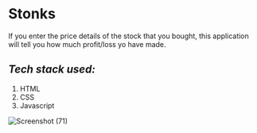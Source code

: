 # Stonks 
If you enter the price details of the stock that you bought, this application will tell you how much profit/loss yo have made.
## *Tech stack used:*
1. HTML 
2. CSS
3. Javascript

![Screenshot (71)](https://user-images.githubusercontent.com/89513841/188948821-f5222121-131b-49fc-98bf-22903ea21cfe.png)
